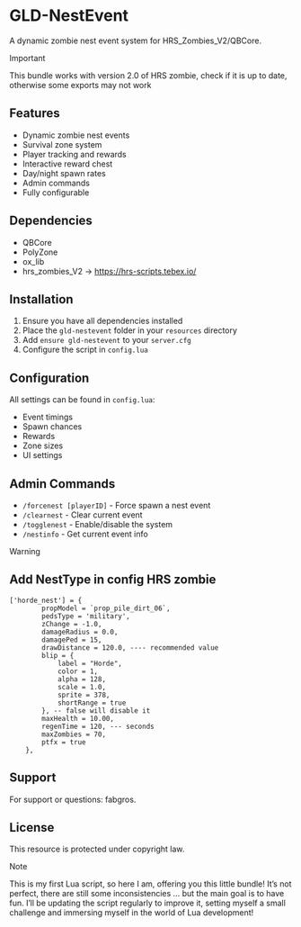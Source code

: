 # GLD-NestEvent

A dynamic zombie nest event system for HRS_Zombies_V2/QBCore.

> [!IMPORTANT]
> This bundle works with version 2.0 of HRS zombie, check if it is up to date, otherwise some exports may not work


## Features

- Dynamic zombie nest events
- Survival zone system
- Player tracking and rewards
- Interactive reward chest
- Day/night spawn rates
- Admin commands
- Fully configurable

## Dependencies

- QBCore
- PolyZone
- ox_lib
- hrs_zombies_V2 -> https://hrs-scripts.tebex.io/

## Installation

1. Ensure you have all dependencies installed
2. Place the `gld-nestevent` folder in your `resources` directory
3. Add `ensure gld-nestevent` to your `server.cfg`
4. Configure the script in `config.lua`

## Configuration

All settings can be found in `config.lua`:
- Event timings
- Spawn chances
- Rewards
- Zone sizes
- UI settings

## Admin Commands

- `/forcenest [playerID]` - Force spawn a nest event
- `/clearnest` - Clear current event
- `/togglenest` - Enable/disable the system
- `/nestinfo` - Get current event info
>[!WARNING]
>## Add NestType in config HRS zombie
```
['horde_nest'] = {
        propModel = `prop_pile_dirt_06`,
        pedsType = 'military',
        zChange = -1.0,
        damageRadius = 0.0,
        damagePed = 15,
        drawDistance = 120.0, ---- recommended value
        blip = {
            label = "Horde",
            color = 1,
            alpha = 128,
            scale = 1.0,
            sprite = 378,
            shortRange = true  
        }, -- false will disable it
        maxHealth = 10.00,
        regenTime = 120, --- seconds
        maxZombies = 70,
        ptfx = true
    },
```

## Support

For support or questions: fabgros.

## License

This resource is protected under copyright law.

> [!NOTE]
> This is my first Lua script, so here I am, offering you this little bundle! It’s not perfect, there are still some inconsistencies ... but the main goal is to have fun. I’ll be updating the script regularly to improve it, setting myself a small challenge and immersing myself in the world of Lua development!
